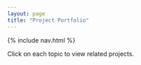 ```yaml
---
layout: page
title: "Project Portfolio"
---
```


{% include nav.html %}

Click on each topic to view related projects.
